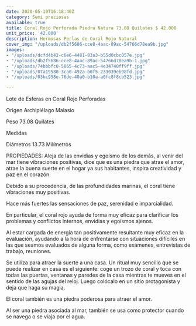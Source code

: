 ```yaml
---
date: 2020-05-10T16:18:40Z
category: Semi preciosas
available: true
title: Coral Rojo Perforada Piedra Natura 73.08 Quilates $ 42.000
unit_price: '42.000'
description: Hermosas Perlas de Coral Rojo Natural
cover_img: "/uploads/db2f5686-cce8-4aac-89ac-54766d78ea9b.jpg"
images:
- "/uploads/dcfd4b42-c6e6-4481-83a3-b55d0cbc057e.jpg"
- "/uploads/db2f5686-cce8-4aac-89ac-54766d78ea9b-1.jpg"
- "/uploads/74bbbfc0-5865-4c73-aac5-4e34740ff9ff.jpg"
- "/uploads/07a19580-3ca0-492a-b0f5-233039eb98fd.jpg"
- "/uploads/03bc958e-76de-40a0-b10a-a0fc8f8cb523.jpg"

---
```

Lote de Esferas en Coral Rojo Perforadas

Origen Archipiélago Malasio 

Peso 73.08 Quilates 

Medidas 

Diámetros 13.73 Milímetros 

PROPIEDADES: Aleja de las envidias y egoísmo de los demás, al venir del mar tiene vibraciones positivas, dice que es una piedra que atrae el amor, atrae la buena suerte en el hogar ya sus habitantes, inspira creatividad y paz en el corazón.

Debido a su procedencia, de las profundidades marinas, el coral tiene vibraciones muy positivas.

Hace más fuertes las sensaciones de paz, serenidad e imparcialidad.

En particular, el coral rojo ayuda de forma muy eficaz para clarificar los problemas y conflictos internos, envidias y egoísmos ajenos.

Al estar cargada de energía tan positivamente resultante muy eficaz en la evaluación, ayudando a la hora de enfrentarse con situaciones difíciles en las que seamos evaluados de alguna forma, como exámenes, entrevistas de trabajo, reuniones.

Se utiliza para atraer la suerte a una casa. Un ritual muy sencillo que se puede realizar en casa es el siguiente: coge un trozo de coral y toca con todas las puertas, ventanas y paredes de la casa mientras te mueves en el sentido de las agujas del reloj. Luego colócalo en un sitio protagonista y deja que haga su magia.

El coral también es una piedra poderosa para atraer el amor.

Al ser una piedra asociada al mar, también se usa como protector cuando se navega o se viaja por el agua.